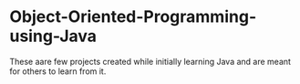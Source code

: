 # Object-Oriented-Programming-using-Java
These aare few projects created while initially learning Java and are meant for others to learn from it.
